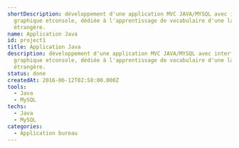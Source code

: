 ```yaml
---
shortDescription: développement d'une application MVC JAVA/MYSQL avec interface
  graphique etconsole, dédiée à l'apprentissage de vocabulaire d'une langue
  étrangère.
name: Application Java
id: project1
title: Application Java
description: développement d'une application MVC JAVA/MYSQL avec interface
  graphique etconsole, dédiée à l'apprentissage de vocabulaire d'une langue
  étrangère.
status: done
createdAt: 2016-06-12T02:58:00.000Z
tools:
  - Java
  - MySQL
techs:
  - Java
  - MySQL
categories:
  - Application bureau
---
```

